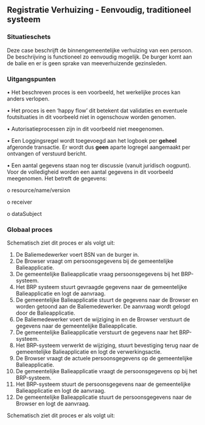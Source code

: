 ## Registratie Verhuizing - Eenvoudig, traditioneel systeem

### Situatieschets
Deze case beschrijft de binnengemeentelijke verhuizing van een persoon. De beschrijving is functioneel zo eenvoudig mogelijk. De burger komt aan de balie en er is geen sprake van meeverhuizende gezinsleden.

### Uitgangspunten

•	Het beschreven proces is een voorbeeld, het werkelijke proces kan anders verlopen.

•	Het proces is een ‘happy flow’ dit betekent dat validaties en eventuele foutsituaties in dit voorbeeld niet in ogenschouw worden genomen.

•	Autorisatieprocessen zijn in dit voorbeeld niet meegenomen.

•	Een Loggingsregel wordt toegevoegd aan het logboek per **geheel** afgeronde transactie. Er wordt dus **geen** aparte logregel aangemaakt per ontvangen of verstuurd bericht.

•	Een aantal gegevens staan nog ter discussie (vanuit juridisch oogpunt). Voor de volledigheid worden een aantal gegevens in dit voorbeeld meegenomen. Het betreft de gegevens:

  o	resource/name/version
  
  o	receiver
  
  o	dataSubject

### Globaal proces

Schematisch ziet dit proces er als volgt uit:

1.	De Baliemedewerker voert BSN van de burger in.
2.	De Browser vraagt om persoonsgegevens bij de gemeentelijke Balieapplicatie.
3.	De gemeentelijke Balieapplicatie vraag persoonsgegevens bij het BRP-systeem.
4.	Het BRP systeem stuurt gevraagde gegevens naar de gemeentelijke Balieapplicatie en logt de aanvraag.
5.	De gemeentelijke Balieapplicatie stuurt de gegevens naar de Browser en worden getoond aan de Baliemedewerker. De aanvraag wordt gelogd door de Balieapplicatie.
6.	De Baliemedewerker voert de wijziging in en de Browser verstuurt de gegevens naar de gemeentelijke Balieapplicatie.
7.	De gemeentelijke Balieapplicatie verstuurt de gegevens naar het BRP-systeem.
8.	Het BRP-systeem verwerkt de wijziging, stuurt bevestiging terug naar de gemeentelijke Balieapplicatie en logt de verwerkingsactie.
9.	De Browser vraagt de actuele persoonsgegevens op de gemeentelijke Balieapplicatie.
10.	De gemeentelijke Balieapplicatie vraagt de persoonsgegevens op bij het BRP-systeem.
11.	Het BRP-systeem stuurt de persoonsgegevens naar de gemeentelijke Balieapplicatie en logt de aanvraag.
12.	De gemeentelijke Balieapplicatie stuurt de persoonsgegevens naar de Browser en logt de aanvraag.
    
Schematisch ziet dit proces er als volgt uit:
